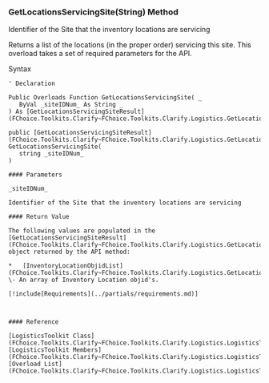 ﻿### GetLocationsServicingSite(String) Method

Identifier of the Site that the inventory locations are servicing

Returns a list of the locations (in the proper order) servicing this site. This overload takes a set of required parameters for the API.

Syntax

```vbnet
' Declaration

Public Overloads Function GetLocationsServicingSite( _
   ByVal _siteIDNum_ As String _
) As [GetLocationsServicingSiteResult](FChoice.Toolkits.Clarify~FChoice.Toolkits.Clarify.Logistics.GetLocationsServicingSiteResult.md)

public [GetLocationsServicingSiteResult](FChoice.Toolkits.Clarify~FChoice.Toolkits.Clarify.Logistics.GetLocationsServicingSiteResult.md) GetLocationsServicingSite( 
   string _siteIDNum_
)

#### Parameters

_siteIDNum_

Identifier of the Site that the inventory locations are servicing

#### Return Value

The following values are populated in the [GetLocationsServicingSiteResult](FChoice.Toolkits.Clarify~FChoice.Toolkits.Clarify.Logistics.GetLocationsServicingSiteResult.md) object returned by the API method:

*   [InventoryLocationObjidList](FChoice.Toolkits.Clarify~FChoice.Toolkits.Clarify.Logistics.GetLocationsServicingSiteResult~InventoryLocationObjidList.md) \- An array of Inventory Location objid's.

[!include[Requirements](../partials/requirements.md)]



#### Reference

[LogisticsToolkit Class](FChoice.Toolkits.Clarify~FChoice.Toolkits.Clarify.Logistics.LogisticsToolkit.md)  
[LogisticsToolkit Members](FChoice.Toolkits.Clarify~FChoice.Toolkits.Clarify.Logistics.LogisticsToolkit_members.md)  
[Overload List](FChoice.Toolkits.Clarify~FChoice.Toolkits.Clarify.Logistics.LogisticsToolkit~GetLocationsServicingSite.md)